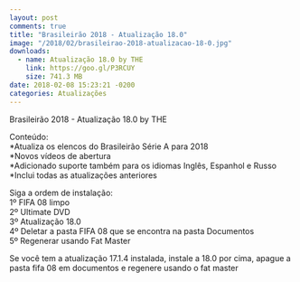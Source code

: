 ```yaml
---
layout: post
comments: true
title: "Brasileirão 2018 - Atualização 18.0"
image: "/2018/02/brasileirao-2018-atualizacao-18-0.jpg"
downloads:
  - name: Atualização 18.0 by THE
    link: https://goo.gl/P3RCUY
    size: 741.3 MB
date: 2018-02-08 15:23:21 -0200
categories: Atualizações
---
```


Brasileirão 2018 - Atualização 18.0 by THE

Conteúdo:  
\*Atualiza os elencos do Brasileirão Série A para 2018  
\*Novos vídeos de abertura  
\*Adicionado suporte também para os idiomas Inglês, Espanhol e Russo  
\*Inclui todas as atualizações anteriores  

Siga a ordem de instalação:  
1º FIFA 08 limpo  
2º Ultimate DVD  
3º Atualização 18.0  
4º Deletar a pasta FIFA 08 que se encontra na pasta Documentos  
5º Regenerar usando Fat Master  

Se você tem a atualização 17.1.4 instalada, instale a 18.0 por cima, apague a pasta fifa 08 em documentos e regenere usando o fat master  